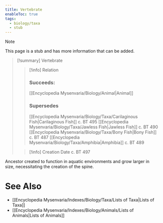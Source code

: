 ```yaml
---
title: Vertebrate
enableToc: true
tags:
  - biology/taxa
  - stub
---
```


> [!note]
> This page is a stub and has more information that can be added.

> [!summary] Vertebrate
> > [!info] Relation
> > ### Succeeds:
> > [[Encyclopedia Mysenvaria/Biology/Animal|Animal]]
> > ### Supersedes 
> > [[Encyclopedia Mysenvaria/Biology/Taxa/Carilaginous Fish|Carilaginous Fish]] c. BT 495
> > [[Encyclopedia Mysenvaria/Biology/Taxa/Jawless Fish|Jawless Fish]] c. BT 490
> > [[Encyclopedia Mysenvaria/Biology/Taxa/Bony Fish|Bony Fish]] c. BT 487
> > [[Encyclopedia Mysenvaria/Biology/Taxa/Amphibia|Amphibia]] c. BT 489
>
> > [!info] Creation Date
> > c. BT 497

Ancestor created to function in aquatic environments and grow larger in size, necessitating the creation of the spine.

# See Also
- [[Encyclopedia Mysenvaria/Indexes/Biology/Taxa/Lists of Taxa|Lists of Taxa]]
- [[Encyclopedia Mysenvaria/Indexes/Biology/Animals/Lists of Animals|Lists of Animals]]
